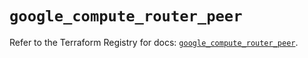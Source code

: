 # `google_compute_router_peer`

Refer to the Terraform Registry for docs: [`google_compute_router_peer`](https://registry.terraform.io/providers/hashicorp/google/6.49.2/docs/resources/compute_router_peer).
